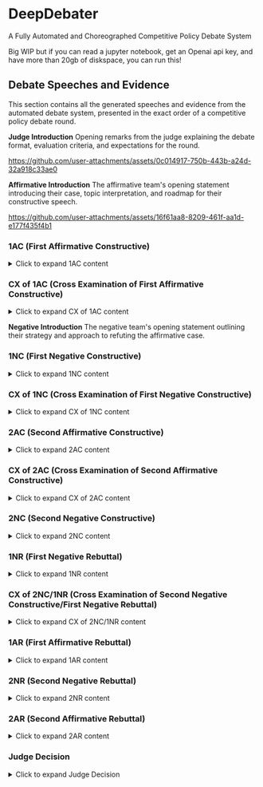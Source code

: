 # DeepDebater
A Fully Automated and Choreographed Competitive Policy Debate System 


Big WIP but if you can read a jupyter notebook, get an Openai api key, and have more than 20gb of diskspace, you can run this! 

## Debate Speeches and Evidence

This section contains all the generated speeches and evidence from the automated debate system, presented in the exact order of a competitive policy debate round.

**Judge Introduction**
Opening remarks from the judge explaining the debate format, evaluation criteria, and expectations for the round.


https://github.com/user-attachments/assets/0c014917-750b-443b-a24d-32a918c33ae0



**Affirmative Introduction**
The affirmative team's opening statement introducing their case, topic interpretation, and roadmap for their constructive speech.




https://github.com/user-attachments/assets/16f61aa8-8209-461f-aa1d-e177f435f4b1




### 1AC (First Affirmative Constructive)
<details>
<summary>Click to expand 1AC content</summary>

The First Affirmative Constructive establishes the affirmative case, presenting the problem (inherency and harms), the solution (plan), and the benefits (advantages with solvency).

**Inherency Evidence**
Evidence demonstrating that the current system is failing to address the problem and that the status quo is insufficient.


https://github.com/user-attachments/assets/ac138005-b380-4720-bf46-4d194be19bea


**Harm Evidence**
Evidence establishing the significant problems and negative consequences that exist under the current system.


https://github.com/user-attachments/assets/90e659dc-55ee-4d3d-819f-c92406eb1717


**Advantage 1 Uniqueness Evidence**
Evidence showing that the first advantage is not currently being achieved in the status quo.


https://github.com/user-attachments/assets/bce7aa17-9b41-4c04-9f4b-6f88e39328ff


**Advantage 1 Link Evidence**
Evidence demonstrating how the plan causes or enables the first advantage.


https://github.com/user-attachments/assets/3b3ed034-0b6c-47e3-a5b3-1933d243d7cf


**Advantage 1 Internal Link Evidence**
Evidence connecting the plan to the intermediate steps leading to the first advantage's impact.


https://github.com/user-attachments/assets/d7d3d747-c523-44b2-9779-f42634f39808


**Advantage 1 Impact Evidence**
Evidence establishing the significance and consequences of the first advantage.


https://github.com/user-attachments/assets/d0d51eb8-ca41-496c-8432-612c0d94c1b8


**Advantage 2 Uniqueness Evidence**
Evidence showing that the second advantage is not currently being achieved in the status quo.


https://github.com/user-attachments/assets/d1cb7e2a-6f93-4c41-81f9-c492081451c4


**Advantage 2 Link Evidence**
Evidence demonstrating how the plan causes or enables the second advantage.

**Advantage 2 Internal Link Evidence**
Evidence connecting the plan to the intermediate steps leading to the second advantage's impact.

**Advantage 2 Impact Evidence**
Evidence establishing the significance and consequences of the second advantage.

**Advantage 3 Uniqueness Evidence**
Evidence showing that the third advantage is not currently being achieved in the status quo.

**Advantage 3 Link Evidence**
Evidence demonstrating how the plan causes or enables the third advantage.

**Advantage 3 Internal Link Evidence**
Evidence connecting the plan to the intermediate steps leading to the third advantage's impact.

**Advantage 3 Impact Evidence**
Evidence establishing the significance and consequences of the third advantage.

**Solvency Evidence**
Evidence demonstrating that the affirmative plan will effectively solve the problems identified and achieve the claimed advantages.

</details>

### CX of 1AC (Cross Examination of First Affirmative Constructive)
<details>
<summary>Click to expand CX of 1AC content</summary>

The negative team's cross examination of the first affirmative speaker, focusing on clarifying plan details, exposing weaknesses in the case, and setting up negative arguments.

**CX of 1AC Transcript**
Complete transcript of the cross examination period with questions and answers between the negative and affirmative teams.

</details>

**Negative Introduction**
The negative team's opening statement outlining their strategy and approach to refuting the affirmative case.

### 1NC (First Negative Constructive)
<details>
<summary>Click to expand 1NC content</summary>

The First Negative Constructive presents the negative strategy, typically including topicality arguments, theory arguments, disadvantages, counterplans, kritiks, and on-case attacks against the affirmative advantages.

**Topicality Interpretation Evidence**
Evidence providing the negative's interpretation of key terms in the resolution and establishing definitional standards.

**Topicality Violation**
Argument demonstrating how the affirmative plan fails to meet the negative's interpretation of the resolution.

**Topicality Reasons to Prefer**
Arguments explaining why the negative's interpretation should be preferred over the affirmative's interpretation.

**Theory Interpretation Evidence**
Evidence supporting the negative's theoretical framework for evaluating debate practices and norms.

**Theory Violation Argument**
Argument claiming that the affirmative has violated established debate theory or competitive equity principles.

**Theory Reasons to Prefer Argument**
Arguments explaining why the negative's theoretical position should be accepted by the judge.

**Disadvantage Uniqueness Evidence**
Evidence showing that the negative consequences will not occur in the status quo but will result from the plan.

**Disadvantage Link Evidence**
Evidence demonstrating how the affirmative plan directly causes or increases the risk of the disadvantage.

**Disadvantage Internal Link Evidence**
Evidence connecting the plan's effects to the chain of events leading to the disadvantage impact.

**Disadvantage Impact Evidence**
Evidence establishing the magnitude, probability, and timeframe of the negative consequences from the plan.

**Counterplan Text**
The specific text and mechanism of the negative's alternative policy proposal.

**Counterplan Solvency Evidence**
Evidence demonstrating that the counterplan can achieve the affirmative's benefits without the plan.

**Counterplan Net Benefit Evidence**
Evidence showing that the counterplan avoids the disadvantages or problems associated with the affirmative plan.

**Kritik Link Evidence**
Evidence connecting the affirmative's assumptions, language, or methodology to problematic frameworks or ideologies.

**Kritik Impact Evidence**
Evidence establishing the negative consequences of the affirmative's approach or worldview.

**Kritik Role of Ballot Evidence**
Evidence explaining how the judge should evaluate the debate and what voting for the negative would accomplish.

**On Case Rebuttal Evidence 0**
Evidence directly challenging the first set of affirmative advantage claims or solvency arguments.

**On Case Rebuttal Evidence 1**
Evidence directly challenging the second set of affirmative advantage claims or solvency arguments.

**On Case Rebuttal Evidence 2**
Evidence directly challenging the third set of affirmative advantage claims or solvency arguments.

</details>

### CX of 1NC (Cross Examination of First Negative Constructive)
<details>
<summary>Click to expand CX of 1NC content</summary>

The affirmative team's cross examination of the first negative speaker, focusing on clarifying negative positions, exposing contradictions, and gathering information for the 2AC.

**CX of 1NC Transcript**
Complete transcript of the cross examination period with questions and answers between the affirmative and negative teams.

</details>

### 2AC (Second Affirmative Constructive)
<details>
<summary>Click to expand 2AC content</summary>

The Second Affirmative Constructive responds to all negative arguments from the 1NC, extending and defending the affirmative case while answering topicality, theory, disadvantages, counterplans, and kritiks.

**2AC Evidence**
Comprehensive evidence package supporting the affirmative's responses to all negative arguments and extensions of case arguments.

**2AC Speech**
The complete second affirmative constructive speech responding to the 1NC and rebuilding the affirmative case.

</details>

### CX of 2AC (Cross Examination of Second Affirmative Constructive)
<details>
<summary>Click to expand CX of 2AC content</summary>

The negative team's cross examination of the second affirmative speaker, focusing on challenging affirmative responses and setting up arguments for the 2NC/1NR.

**CX of 2AC Transcript**
Complete transcript of the cross examination period with questions and answers between the negative and affirmative teams.

</details>

### 2NC (Second Negative Constructive)
<details>
<summary>Click to expand 2NC content</summary>

The Second Negative Constructive extends and develops the most strategic negative arguments from the 1NC, typically focusing on 2-3 key positions while going for more evidence and analysis.

**2NC Evidence**
Evidence package supporting the negative's strategic choices and extensions in the second constructive.

*WIP - Speech too large to upload*

</details>

### 1NR (First Negative Rebuttal)
<details>
<summary>Click to expand 1NR content</summary>

The First Negative Rebuttal works in conjunction with the 2NC to extend negative arguments, typically covering different positions or providing additional coverage on the same arguments as the 2NC.

**1NR Speech**
The complete first negative rebuttal speech extending and developing negative arguments in coordination with the 2NC.

</details>

### CX of 2NC/1NR (Cross Examination of Second Negative Constructive/First Negative Rebuttal)
<details>
<summary>Click to expand CX of 2NC/1NR content</summary>

The affirmative team's cross examination of the second negative speaker, focusing on the arguments extended in the 2NC and 1NR to prepare for the 1AR.

**CX of 2NC/1NR Transcript**
Complete transcript of the cross examination period with questions and answers between the affirmative and negative teams.

</details>

### 1AR (First Affirmative Rebuttal)
<details>
<summary>Click to expand 1AR content</summary>

The First Affirmative Rebuttal is the most challenging speech in debate, requiring the affirmative to respond to all negative arguments extended in the 2NC and 1NR while maintaining their case.

*WIP - Speech too large to upload*

</details>

### 2NR (Second Negative Rebuttal)
<details>
<summary>Click to expand 2NR content</summary>

The Second Negative Rebuttal is the negative's final speech, focusing on 1-2 key arguments that they believe can win them the round, providing final analysis and impact comparison.

**2NR Speech**
The complete second negative rebuttal speech presenting the negative's closing arguments and voting issues.

</details>

### 2AR (Second Affirmative Rebuttal)
<details>
<summary>Click to expand 2AR content</summary>

The Second Affirmative Rebuttal is the final speech of the debate, where the affirmative must respond to the 2NR's key arguments and explain why the affirmative should win the round.

**2AR Speech**
The complete second affirmative rebuttal speech presenting the affirmative's final arguments and reasons to vote affirmative.

</details>

### Judge Decision
<details>
<summary>Click to expand Judge Decision</summary>

The judge's final decision and reasoning for who won the debate round, including analysis of key arguments and voting issues.

**Judge Decision**
The complete judge's decision with detailed reasoning, argument evaluation, and explanation of the final vote.

</details>
